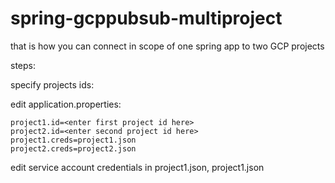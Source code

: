 # spring-gcppubsub-multiproject

that is how you can connect in scope of one spring app to two GCP projects


steps:

specify projects ids:


edit application.properties:

```
project1.id=<enter first project id here>
project2.id=<enter second project id here>
project1.creds=project1.json
project2.creds=project2.json
````


edit service account credentials in project1.json, project1.json
